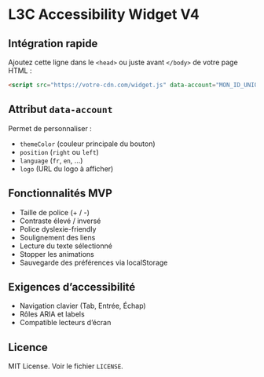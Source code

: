 
# L3C Accessibility Widget V4

## Intégration rapide

Ajoutez cette ligne dans le `<head>` ou juste avant `</body>` de votre page HTML :

```html
<script src="https://votre-cdn.com/widget.js" data-account="MON_ID_UNIQUE" defer></script>
```

## Attribut `data-account`

Permet de personnaliser :
- `themeColor` (couleur principale du bouton)
- `position` (`right` ou `left`)
- `language` (`fr`, `en`, ...)
- `logo` (URL du logo à afficher)

## Fonctionnalités MVP

- Taille de police (+ / -)
- Contraste élevé / inversé
- Police dyslexie-friendly
- Soulignement des liens
- Lecture du texte sélectionné
- Stopper les animations
- Sauvegarde des préférences via localStorage

## Exigences d’accessibilité

- Navigation clavier (Tab, Entrée, Échap)
- Rôles ARIA et labels
- Compatible lecteurs d’écran

## Licence

MIT License. Voir le fichier `LICENSE`.
